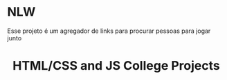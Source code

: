 # NLW
Esse projeto é um agregador de links para procurar pessoas para jogar junto


<h1 align = "center">HTML/CSS and JS College Projects</h1>
